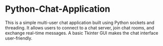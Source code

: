 # Python-Chat-Application
This is a simple multi-user chat application built using Python sockets and threading. It allows users to connect to a chat server, join chat rooms, and exchange real-time messages. A basic Tkinter GUI makes the chat interface user-friendly.
